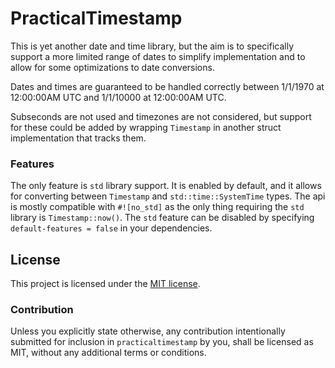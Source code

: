 # PracticalTimestamp

This is yet another date and time library, but the aim is to specifically support a more limited range of dates to simplify implementation and to allow for some optimizations to date conversions.

Dates and times are guaranteed to be handled correctly between 1/1/1970 at 12:00:00AM UTC and 1/1/10000 at 12:00:00AM UTC.

Subseconds are not used and timezones are not considered, but support for these could be added by wrapping `Timestamp` in another struct implementation that tracks them.

### Features

The only feature is `std` library support. It is enabled by default, and it allows for converting between `Timestamp` and `std::time::SystemTime` types. The api is mostly compatible with `#![no_std]` as the only thing requiring the `std` library is `Timestamp::now()`. The `std` feature can be disabled by specifying `default-features = false` in your dependencies.

## License

This project is licensed under the [MIT license](LICENSE).

### Contribution

Unless you explicitly state otherwise, any contribution intentionally submitted
for inclusion in `practicaltimestamp` by you, shall be licensed as MIT, without any additional
terms or conditions.
